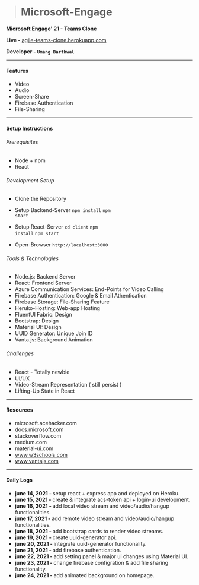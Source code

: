 > # Microsoft-Engage

__Microsoft Engage' 21 - Teams Clone__

__Live -__ [agile-teams-clone.herokuapp.com](agile-teams-clone.herokuapp.com)

__Developer -__ <code><b>Umang Barthwal</b></code>

___

#### Features

- Video
- Audio
- Screen-Share
- Firebase Authentication
- File-Sharing

___

#### Setup Instructions

###### Prerequisites
- Node + npm
- React

###### Development Setup
- Clone the Repository
- Setup Backend-Server
 <code>npm install</code>
 <code>npm start</code>


- Setup React-Server
 <code>cd client</code>
 <code>npm install</code>
 <code>npm start</code>

- Open-Browser
 <code>http://localhost:3000</code>

###### Tools & Technologies
- Node.js: Backend Server
- React: Frontend Server
- Azure Communication Services: End-Points for Video Calling
- Firebase Authentication: Google & Email Athentication
- Firebase Storage: File-Sharing Feature
- Heruko-Hosting: Web-app Hosting
- FluentUI Fabric: Design
- Bootstrap: Design
- Material UI: Design
- UUID Generator: Unique Join ID 
- Vanta.js: Background Animation

###### Challenges
- React - Totally newbie
- UI/UX
- Video-Stream Representation ( still persist )
- Lifting-Up State in React

___

#### Resources

- microsoft.acehacker.com
- docs.microsoft.com
- stackoverflow.com
- medium.com
- material-ui.com
- www.w3schools.com
- www.vantajs.com

___

#### Daily Logs
- <b> june 14, 2021 - </b> setup react + express app and deployed on Heroku.
- <b> june 15, 2021 - </b> create & integrate acs-token api + login-ui development.
- <b> june 16, 2021 - </b> add local video stream and video/audio/hangup functionalities.
- <b> june 17, 2021 - </b> add remote video stream and video/audio/hangup functionalities.
- <b> june 18, 2021 - </b> add bootstrap cards to render video streams.
- <b> june 19, 2021 - </b> create uuid-generator api.
- <b> june 20, 2021 - </b> integrate uuid-generator functionality.
- <b> june 21, 2021 - </b> add firebase authentication.
- <b> june 22, 2021 - </b> add setting panel & major ui changes using Material UI.
- <b> june 23, 2021 - </b> change firebase configration & add file sharing functionality.
- <b> june 24, 2021 - </b> add animated background on homepage.